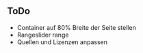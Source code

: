 ## ToDo

- Container auf 80% Breite der Seite stellen
- Rangeslider range
- Quellen und Lizenzen anpassen

